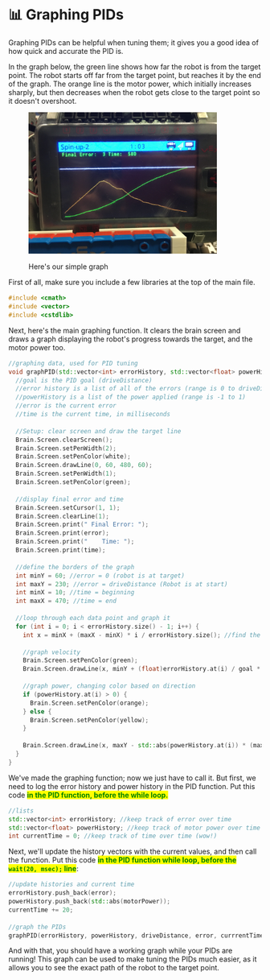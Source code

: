 # 📊 Graphing PIDs

Graphing PIDs can be helpful when tuning them; it gives you a good idea of how quick and accurate the PID is.

In the graph below, the green line shows how far the robot is from the target point. The robot starts off far from the target point, but reaches it by the end of the graph. The orange line is the motor power, which initially increases sharply, but then decreases when the robot gets close to the target point so it doesn't overshoot.

<figure><img src="../../../../../../.gitbook/assets/IMG_5979.JPG" alt="" width="375"><figcaption><p>Here's our simple graph</p></figcaption></figure>

First of all, make sure you include a few libraries at the top of the main file.

```cpp
#include <cmath>  
#include <vector>
#include <cstdlib>
```

Next, here's the main graphing function. It clears the brain screen and draws a graph displaying the robot's progress towards the target, and the motor power too.

```cpp
//graphing data, used for PID tuning
void graphPID(std::vector<int> errorHistory, std::vector<float> powerHistory, int goal, float error, int time) {
  //goal is the PID goal (driveDistance)
  //error history is a list of all of the errors (range is 0 to driveDistance)
  //powerHistory is a list of the power applied (range is -1 to 1)
  //error is the current error
  //time is the current time, in milliseconds
  
  //Setup: clear screen and draw the target line
  Brain.Screen.clearScreen();
  Brain.Screen.setPenWidth(2);
  Brain.Screen.setPenColor(white);
  Brain.Screen.drawLine(0, 60, 480, 60);
  Brain.Screen.setPenWidth(1);
  Brain.Screen.setPenColor(green);

  //display final error and time
  Brain.Screen.setCursor(1, 1);
  Brain.Screen.clearLine(1);
  Brain.Screen.print(" Final Error: ");
  Brain.Screen.print(error);
  Brain.Screen.print("    Time: ");
  Brain.Screen.print(time);
  
  //define the borders of the graph
  int minY = 60; //error = 0 (robot is at target)
  int maxY = 230; //error = driveDistance (Robot is at start)
  int minX = 10; //time = beginning
  int maxX = 470; //time = end
  
  //loop through each data point and graph it
  for (int i = 0; i < errorHistory.size() - 1; i++) { 
    int x = minX + (maxX - minX) * i / errorHistory.size(); //find the x-value of this data point
    
    //graph velocity
    Brain.Screen.setPenColor(green);
    Brain.Screen.drawLine(x, minY + (float)errorHistory.at(i) / goal * (maxY - minY), x + (float)(maxX - minX) / errorHistory.size(), minY + (float)errorHistory.at(i + 1) / goal * (maxY - minY));
    
    //graph power, changing color based on direction
    if (powerHistory.at(i) > 0) {
      Brain.Screen.setPenColor(orange);
    } else {
      Brain.Screen.setPenColor(yellow);
    }
    
    Brain.Screen.drawLine(x, maxY - std::abs(powerHistory.at(i)) * (maxY - minY), x + (float)(maxX - minX) / errorHistory.size(), maxY - std::abs(powerHistory.at(i + 1)) * (maxY - minY));
  }
}
```

We've made the graphing function; now we just have to call it. But first, we need to log the error history and power history in the PID function. Put this code <mark style="color:green;">**in the PID function, before the while loop.**</mark>

```cpp
//lists
std::vector<int> errorHistory; //keep track of error over time
std::vector<float> powerHistory; //keep track of motor power over time
int currentTime = 0; //keep track of time over time (wow!)
```

Next, we'll update the history vectors with the current values, and then call the function. Put this code <mark style="color:green;">**in the PID function while loop, before the**</mark><mark style="color:green;">**&#x20;**</mark><mark style="color:green;">**`wait(20, msec);`**</mark><mark style="color:green;">**&#x20;**</mark><mark style="color:green;">**line**</mark>:

```cpp
//update histories and current time
errorHistory.push_back(error);
powerHistory.push_back(std::abs(motorPower));
currentTime += 20;

//graph the PIDs 
graphPID(errorHistory, powerHistory, driveDistance, error, currrentTime);
```

And with that, you should have a working graph while your PIDs are running! This graph can be used to make tuning the PIDs much easier, as it allows you to see the exact path of the robot to the target point.
